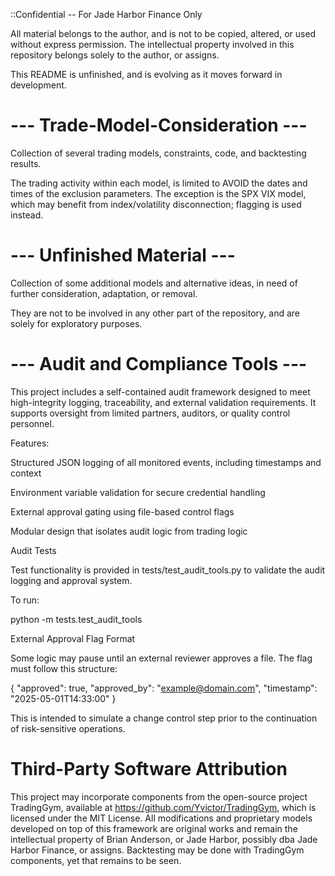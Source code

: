 ::Confidential -- For Jade Harbor Finance Only

All material belongs to the author, and is not to be copied, altered, or used without express permission.
The intellectual property involved in this repository belongs solely to the author, or assigns.

This README is unfinished, and is evolving as it moves forward in development.




# --- Trade-Model-Consideration ---
Collection of several trading models, constraints, code, and backtesting results.

The trading activity within each model, is limited to AVOID the dates and times of the exclusion parameters.
The exception is the SPX VIX model, which may benefit from index/volatility disconnection; flagging is used instead.


# --- Unfinished Material ---
Collection of some additional models and alternative ideas, in need of further consideration, adaptation, or removal.

They are not to be involved in any other part of the repository, and are solely for exploratory purposes.



# --- Audit and Compliance Tools ---

This project includes a self-contained audit framework designed to meet high-integrity logging, traceability, and external validation requirements. It supports oversight from limited partners, auditors, or quality control personnel.

Features:

Structured JSON logging of all monitored events, including timestamps and context

Environment variable validation for secure credential handling

External approval gating using file-based control flags

Modular design that isolates audit logic from trading logic

Audit Tests

Test functionality is provided in tests/test_audit_tools.py to validate the audit logging and approval system.

To run:

python -m tests.test_audit_tools

External Approval Flag Format

Some logic may pause until an external reviewer approves a file. The flag must follow this structure:

{
  "approved": true,
  "approved_by": "example@domain.com",
  "timestamp": "2025-05-01T14:33:00"
}

This is intended to simulate a change control step prior to the continuation of risk-sensitive operations.


# Third-Party Software Attribution

This project may incorporate components from the open-source project TradingGym, available at https://github.com/Yvictor/TradingGym, which is licensed under the MIT License.
All modifications and proprietary models developed on top of this framework are original works and remain the intellectual property of Brian Anderson, or Jade Harbor, possibly dba Jade Harbor Finance, or assigns.
Backtesting may be done with TradingGym components, yet that remains to be seen.


